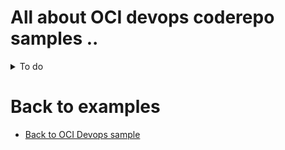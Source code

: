 All about OCI devops coderepo samples ..
=======

<details>
  <summary>To do</summary>

  </details>

Back to examples
============

- [Back to OCI Devops sample](./../README.md)